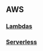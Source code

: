 ## AWS
### [Lambdas](https://thimbletech.github.io/aws/lambdas)
### [Serverless](https://thimbletech.github.io/aws/serverless)